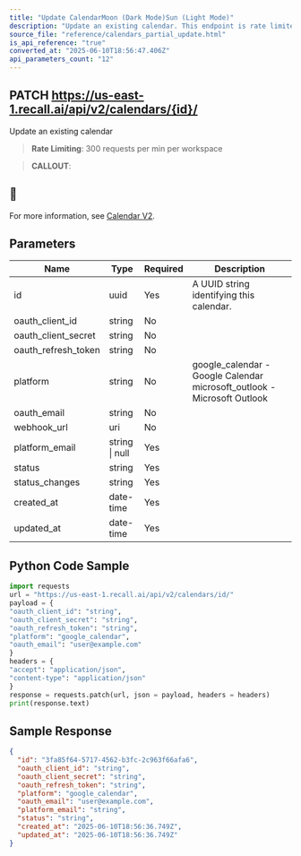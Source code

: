 ```yaml
---
title: "Update CalendarMoon (Dark Mode)Sun (Light Mode)"
description: "Update an existing calendar. This endpoint is rate limited to: 300 requests per min per workspace"
source_file: "reference/calendars_partial_update.html"
is_api_reference: "true"
converted_at: "2025-06-10T18:56:47.406Z"
api_parameters_count: "12"
---
```

## PATCH https://us-east-1.recall.ai/api/v2/calendars/{id}/

Update an existing calendar

> **Rate Limiting**: 300 requests per min per workspace

> **CALLOUT**:

## 📘

For more information, see [Calendar V2](/docs/v2.md).
## Parameters

| Name | Type | Required | Description |
| --- | --- | --- | --- |
| id | uuid | Yes | A UUID string identifying this calendar. |
| oauth_client_id | string | No |  |
| oauth_client_secret | string | No |  |
| oauth_refresh_token | string | No |  |
| platform | string | No | google_calendar - Google Calendar microsoft_outlook - Microsoft Outlook |
| oauth_email | string | No |  |
| webhook_url | uri | No |  |
| platform_email | string \| null | Yes |  |
| status | string | Yes |  |
| status_changes | string | Yes |  |
| created_at | date-time | Yes |  |
| updated_at | date-time | Yes |  |

## Python Code Sample

```python
import requests
url = "https://us-east-1.recall.ai/api/v2/calendars/id/"
payload = {
"oauth_client_id": "string",
"oauth_client_secret": "string",
"oauth_refresh_token": "string",
"platform": "google_calendar",
"oauth_email": "user@example.com"
}
headers = {
"accept": "application/json",
"content-type": "application/json"
}
response = requests.patch(url, json = payload, headers = headers)
print(response.text)
```

## Sample Response

```json
{
  "id": "3fa85f64-5717-4562-b3fc-2c963f66afa6",
  "oauth_client_id": "string",
  "oauth_client_secret": "string",
  "oauth_refresh_token": "string",
  "platform": "google_calendar",
  "oauth_email": "user@example.com",
  "platform_email": "string",
  "status": "string",
  "created_at": "2025-06-10T18:56:36.749Z",
  "updated_at": "2025-06-10T18:56:36.749Z"
}
```

